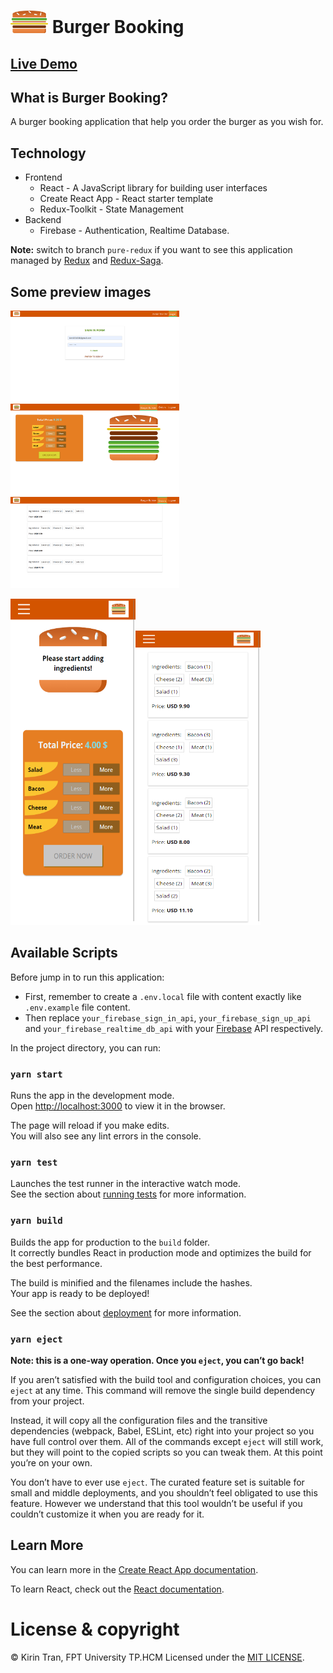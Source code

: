 # <img src="./src/assets/images/burger-logo.png" width="60" height="36" /> Burger Booking 

## [Live Demo](https://www.youtube.com/watch?v=CvsKmp0oAo4)
## What is Burger Booking?
A burger booking application that help you order the burger as you wish for.

## Technology
- Frontend
  - React - A JavaScript library for building user interfaces
  - Create React App - React starter template
  - Redux-Toolkit - State Management
- Backend
  - Firebase - Authentication, Realtime Database.

**Note:** switch to branch `pure-redux` if you want to see this application managed by [Redux](https://redux.js.org/) and [Redux-Saga](https://redux-saga.js.org/).

## Some preview images
<img src="./docs/images/login.png" width="270" height="146" /><img src="./docs/images/burger-builder.png" width="270" height="146" /><img src="./docs/images/orders.png" width="270" height="146" />

<img src="./docs/images/burger-builder-mobile.png" width="200" height="522" /><img src="./docs/images/orders-mobile.png" width="200" height="471" />


## Available Scripts
Before jump in to run this application:
- First, remember to create a `.env.local` file with content exactly like `.env.example` file content.
- Then replace  `your_firebase_sign_in_api`, `your_firebase_sign_up_api` and `your_firebase_realtime_db_api` with your  [Firebase](https://firebase.google.com/) API respectively.

In the project directory, you can run:

### `yarn start`

Runs the app in the development mode.\
Open [http://localhost:3000](http://localhost:3000) to view it in the browser.

The page will reload if you make edits.\
You will also see any lint errors in the console.

### `yarn test`

Launches the test runner in the interactive watch mode.\
See the section about [running tests](https://facebook.github.io/create-react-app/docs/running-tests) for more information.

### `yarn build`

Builds the app for production to the `build` folder.\
It correctly bundles React in production mode and optimizes the build for the best performance.

The build is minified and the filenames include the hashes.\
Your app is ready to be deployed!

See the section about [deployment](https://facebook.github.io/create-react-app/docs/deployment) for more information.

### `yarn eject`

**Note: this is a one-way operation. Once you `eject`, you can’t go back!**

If you aren’t satisfied with the build tool and configuration choices, you can `eject` at any time. This command will remove the single build dependency from your project.

Instead, it will copy all the configuration files and the transitive dependencies (webpack, Babel, ESLint, etc) right into your project so you have full control over them. All of the commands except `eject` will still work, but they will point to the copied scripts so you can tweak them. At this point you’re on your own.

You don’t have to ever use `eject`. The curated feature set is suitable for small and middle deployments, and you shouldn’t feel obligated to use this feature. However we understand that this tool wouldn’t be useful if you couldn’t customize it when you are ready for it.

## Learn More

You can learn more in the [Create React App documentation](https://facebook.github.io/create-react-app/docs/getting-started).

To learn React, check out the [React documentation](https://reactjs.org/).

# License & copyright

© Kirin Tran, FPT University TP.HCM
Licensed under the [MIT LICENSE](LICENSE).